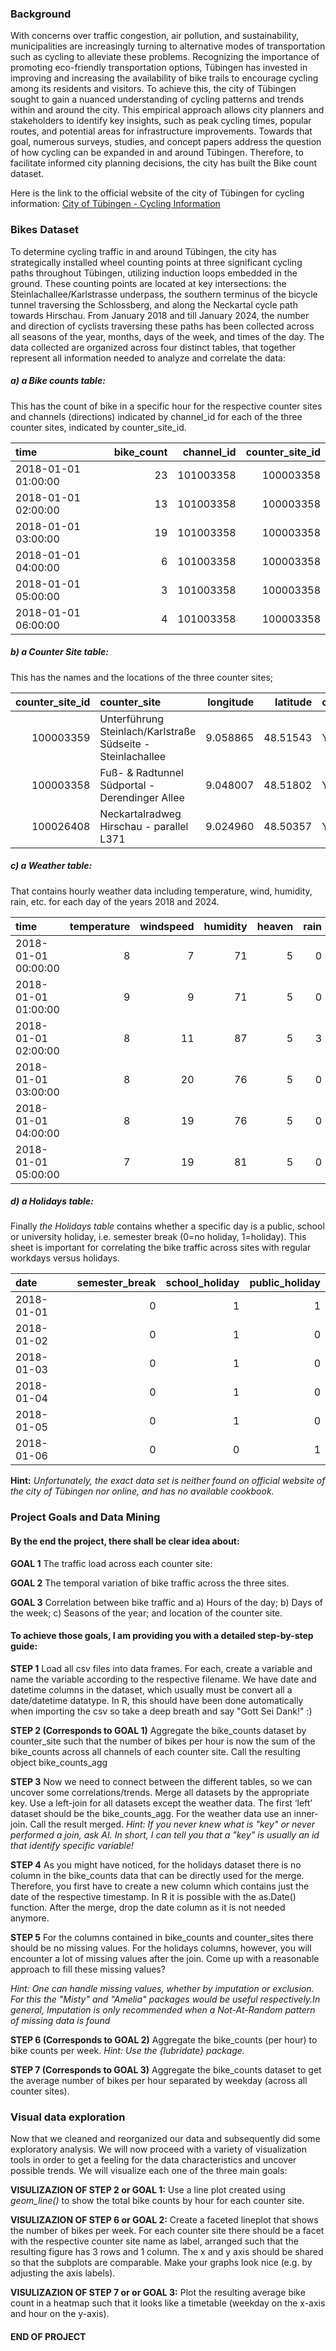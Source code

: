 ### **Background**

With concerns over traffic congestion, air pollution, and
sustainability, municipalities are increasingly turning to alternative
modes of transportation such as cycling to alleviate these problems.
Recognizing the importance of promoting eco-friendly transportation
options, Tübingen has invested in improving and increasing the
availability of bike trails to encourage cycling among its residents and
visitors. To achieve this, the city of Tübingen sought to gain a nuanced
understanding of cycling patterns and trends within and around the city.
This empirical approach allows city planners and stakeholders to
identify key insights, such as peak cycling times, popular routes, and
potential areas for infrastructure improvements. Towards that goal,
numerous surveys, studies, and concept papers address the question of
how cycling can be expanded in and around Tübingen. Therefore, to
facilitate informed city planning decisions, the city has built the Bike
count dataset.

Here is the link to the official website of the city of Tübingen for
cycling information: [City of Tübingen - Cycling
Information](https://www.tuebingen.de/radfahren/31489.html)

### **Bikes Dataset**

To determine cycling traffic in and around Tübingen, the city has
strategically installed wheel counting points at three significant
cycling paths throughout Tübingen, utilizing induction loops embedded in
the ground. These counting points are located at key intersections: the
Steinlachallee/Karlstrasse underpass, the southern terminus of the
bicycle tunnel traversing the Schlossberg, and along the Neckartal cycle
path towards Hirschau. From January 2018 and till January 2024, the number and
direction of cyclists traversing these paths has been collected across
all seasons of the year, months, days of the week, and times of the day.
The data collected are organized across four distinct tables, that together represent all information needed to analyze and correlate the data:

##### **a)** **a Bike counts table:**
This has the count of bike in a specific hour for the respective counter
sites and channels (directions)  indicated by channel_id for each of the three counter sites, indicated by counter_site_id.

|time                | bike_count| channel_id| counter_site_id|
|:-------------------|----------:|----------:|---------------:|
|2018-01-01 01:00:00 |         23|  101003358|       100003358|
|2018-01-01 02:00:00 |         13|  101003358|       100003358|
|2018-01-01 03:00:00 |         19|  101003358|       100003358|
|2018-01-01 04:00:00 |          6|  101003358|       100003358|
|2018-01-01 05:00:00 |          3|  101003358|       100003358|
|2018-01-01 06:00:00 |          4|  101003358|       100003358|

##### **b)** **a Counter Site table:** 

This has the names and the locations of the three counter sites; 

| counter_site_id|counter_site                                                | longitude| latitude|counter_serial |
|---------------:|:-----------------------------------------------------------|---------:|--------:|:--------------|
|       100003359|Unterführung Steinlach/Karlstraße Südseite - Steinlachallee |  9.058865| 48.51543|Y2H17123962    |
|       100003358|Fuß- & Radtunnel Südportal - Derendinger Allee              |  9.048007| 48.51802|YTG13063794    |
|       100026408|Neckartalradweg Hirschau - parallel L371                    |  9.024960| 48.50357|Y2H21035424    |

##### **c)** **a Weather table:** 
That contains hourly weather data including temperature, wind, humidity, rain, etc. for each day of the years 2018 and 2024. 

|time                | temperature| windspeed| humidity| heaven| rain| snow| thunderstorms| fog|
|:-------------------|-----------:|---------:|--------:|------:|----:|----:|-------------:|---:|
|2018-01-01 00:00:00 |           8|         7|       71|      5|    0|    0|             0|   0|
|2018-01-01 01:00:00 |           9|         9|       71|      5|    0|    0|             0|   0|
|2018-01-01 02:00:00 |           8|        11|       87|      5|    3|    0|             0|   0|
|2018-01-01 03:00:00 |           8|        20|       76|      5|    0|    0|             0|   0|
|2018-01-01 04:00:00 |           8|        19|       76|      5|    0|    0|             0|   0|
|2018-01-01 05:00:00 |           7|        19|       81|      5|    0|    0|             0|   0|

##### **d)** **a Holidays table:** 
Finally _the Holidays table_ contains whether a specific day is a public, school or university holiday,
i.e. semester break (0=no holiday, 1=holiday). This sheet is important for correlating the bike traffic across sites with regular workdays versus holidays. 

|date       | semester_break| school_holiday| public_holiday|
|:----------|--------------:|--------------:|--------------:|
|2018-01-01 |              0|              1|              1|
|2018-01-02 |              0|              1|              0|
|2018-01-03 |              0|              1|              0|
|2018-01-04 |              0|              1|              0|
|2018-01-05 |              0|              1|              0|
|2018-01-06 |              0|              0|              1|

**Hint:** _Unfortunately, the exact data set is neither found on official website of the city of Tübingen nor online, and has no available cookbook._

### **Project Goals and Data Mining**

#### **By the end the project, there shall be clear idea about:**

**GOAL 1** The traffic load across each counter site:

**GOAL 2** The temporal variation of bike traffic across the three sites. 

**GOAL 3** Correlation between bike traffic and a) Hours of the day; b) Days of the week; c) Seasons of the year; and location of the counter site.  

#### **To achieve those goals, I am providing you with a detailed step-by-step guide:**

**STEP 1**
Load all csv files into data frames. For each, create a variable and name the variable according to the
respective filename. We have date and datetime columns in the dataset, which usually must be convert all a date/datetime datatype. In R, this should have been done automatically when importing the csv so take a deep breath and say "Gott Sei Dank!" :)

**STEP 2 (Corresponds to GOAL 1)** 
Aggregate the bike_counts dataset by counter_site such that the number of bikes per hour is now
the sum of the bike_counts across all channels of each counter site. Call the resulting object bike_counts_agg

**STEP 3**
Now we need to connect between the different tables, so we can uncover some correlations/trends. Merge all datasets by the appropriate key. Use a left-join for all datasets except the weather data. The
first ‘left’ dataset should be the bike_counts_agg. For the weather data use an inner-join. Call the
result merged. 
_Hint: If you never knew what is "key" or never performed a join, ask AI. In short, I can tell you that a "key" is usually an id that identify specific variable!_ 

**STEP 4**
As you might have noticed, for the holidays dataset there is no column in the bike_counts data
that can be directly used for the merge. Therefore, you first have to create a new column which
contains just the date of the respective timestamp. In R it is possible with the as.Date() function. After the merge, drop the date column as it is not needed anymore.

**STEP 5**
For the columns contained in bike_counts and counter_sites there should be no missing values.
For the holidays columns, however, you will encounter a lot of missing values after the join. Come up with a reasonable approach to fill these missing values?

_Hint: One can handle missing values, whether by imputation or exclusion. For this the "Misty" and "Amelia" packages would be useful respectively.In general, Imputation is only recommended when a Not-At-Random pattern of missing data is found_

**STEP 6 (Corresponds to GOAL 2)**
Aggregate the bike_counts (per hour) to bike counts per week. 
_Hint: Use the {lubridate} package._

**STEP 7 (Corresponds to GOAL 3)**
Aggregate the bike_counts dataset to get the average number of bikes per hour separated by weekday
(across all counter sites).


### **Visual data exploration**
Now that we cleaned and reorganized our data and subsequently did some exploratory analysis. We will now proceed with a variety of visualization tools in order to get a feeling for the data characteristics and uncover possible trends. We will visualize each one of the three main goals:

**VISULIZAZION OF STEP 2 or GOAL 1:**  Use a line plot created using _geom_line()_ to show the total bike counts by hour for each counter site.

**VISULIZAZION OF STEP 6 or GOAL 2:** Create a faceted lineplot that shows the number of bikes per week. For each counter site there should be a facet with the respective counter site name as label, arranged such that the resulting figure has 3 rows and 1 column. The x and y axis should be shared so that the subplots are comparable. Make your graphs look nice (e.g. by adjusting the axis labels).

**VISULIZAZION OF STEP 7 or or GOAL 3:** Plot the resulting average bike count in a heatmap such that it looks like a timetable (weekday on the x-axis and hour on the y-axis).

#### END OF PROJECT
